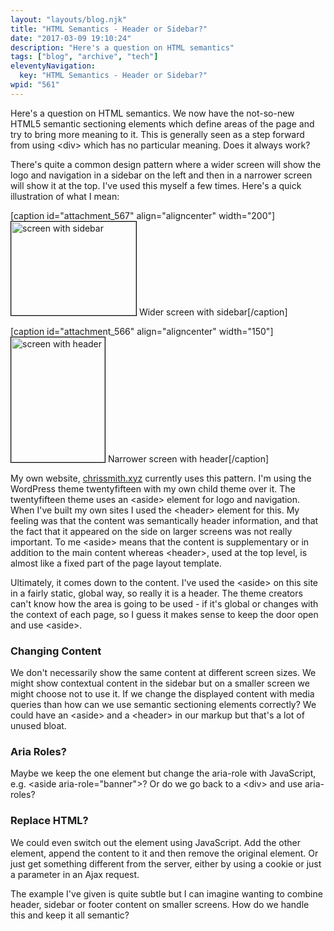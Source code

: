 ```yaml
---
layout: "layouts/blog.njk"
title: "HTML Semantics - Header or Sidebar?"
date: "2017-03-09 19:10:24"
description: "Here's a question on HTML semantics"
tags: ["blog", "archive", "tech"]
eleventyNavigation:
  key: "HTML Semantics - Header or Sidebar?"
wpid: "561"
---
```


Here's a question on HTML semantics. We now have the not-so-new HTML5 semantic sectioning elements which define areas of the page and try to bring more meaning to it. This is generally seen as a step forward from using &lt;div&gt; which has no particular meaning. Does it always work?

There's quite a common design pattern where a wider screen will show the logo and navigation in a sidebar on the left and then in a narrower screen will show it at the top. I've used this myself a few times. Here's a quick illustration of what I mean:

<div style="clear: both;">

[caption id="attachment_567" align="aligncenter" width="200"]<img class="wp-image-567 size-full" style="border: solid 1px #000;" src="/img/2017/03/screen-with-sidebar.png" alt="screen with sidebar" width="200" height="150" /> Wider screen with sidebar[/caption]

[caption id="attachment_566" align="aligncenter" width="150"]<img class="wp-image-566 size-full" style="border: solid 1px #000;" src="/img/2017/03/screen-with-header.png" alt="screen with header" width="150" height="200" /> Narrower screen with header[/caption]

</div>
My own website, <a href="https://chrissmith.xyz" target="_blank">chrissmith.xyz</a> currently uses this pattern. I'm using the WordPress theme twentyfifteen with my own child theme over it. The twentyfifteen theme uses an &lt;aside&gt; element for logo and navigation. When I've built my own sites I used the &lt;header&gt; element for this. My feeling was that the content was semantically header information, and that the fact that it appeared on the side on larger screens was not really important. To me &lt;aside&gt; means that the content is supplementary or in addition to the main content whereas &lt;header&gt;, used at the top level, is almost like a fixed part of the page layout template.

Ultimately, it comes down to the content. I've used the &lt;aside&gt; on this site in a fairly static, global way, so really it is a header. The theme creators can't know how the area is going to be used - if it's global or changes with the context of each page, so I guess it makes sense to keep the door open and use &lt;aside&gt;.

<h3>Changing Content</h3>
We don't necessarily show the same content at different screen sizes. We might show contextual content in the sidebar but on a smaller screen we might choose not to use it. If we change the displayed content with media queries than how can we use semantic sectioning elements correctly? We could have an &lt;aside&gt; and a &lt;header&gt; in our markup but that's a lot of unused bloat.
<h3>Aria Roles?</h3>
Maybe we keep the one element but change the aria-role with JavaScript, e.g. &lt;aside aria-role="banner"&gt;? Or do we go back to a &lt;div&gt; and use aria-roles?
<h3>Replace HTML?</h3>
We could even switch out the element using JavaScript. Add the other element, append the content to it and then remove the original element. Or just get something different from the server, either by using a cookie or just a parameter in an Ajax request.

The example I've given is quite subtle but I can imagine wanting to combine header, sidebar or footer content on smaller screens. How do we handle this and keep it all semantic?

&nbsp;
